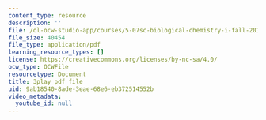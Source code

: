 ```yaml
---
content_type: resource
description: ''
file: /ol-ocw-studio-app/courses/5-07sc-biological-chemistry-i-fall-2013/9ab185408ade3eae68e6eb372514552b_tFEBiKPv1e8.pdf
file_size: 40454
file_type: application/pdf
learning_resource_types: []
license: https://creativecommons.org/licenses/by-nc-sa/4.0/
ocw_type: OCWFile
resourcetype: Document
title: 3play pdf file
uid: 9ab18540-8ade-3eae-68e6-eb372514552b
video_metadata:
  youtube_id: null
---
```

